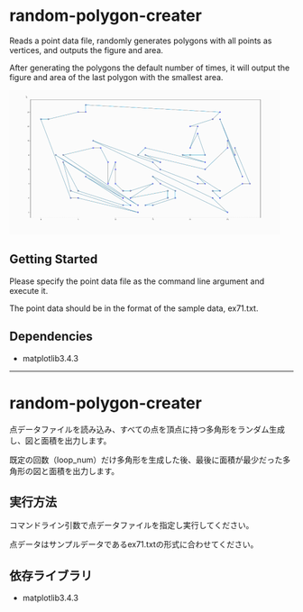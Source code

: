 # random-polygon-creater

Reads a point data file, randomly generates polygons with all points as vertices, and outputs the figure and area.

After generating the polygons the default number of times, it will output the figure and area of the last polygon with the smallest area.

![sample](https://github.com/iyo0chan/random-polygon-creater/blob/main/sample.gif)
## Getting Started

Please specify the point data file as the command line argument and execute it.

The point data should be in the format of the sample data, ex71.txt.

## Dependencies

* matplotlib3.4.3

---

# random-polygon-creater

点データファイルを読み込み、すべての点を頂点に持つ多角形をランダム生成し、図と面積を出力します。

既定の回数（loop_num）だけ多角形を生成した後、最後に面積が最少だった多角形の図と面積を出力します。

## 実行方法

コマンドライン引数で点データファイルを指定し実行してください。

点データはサンプルデータであるex71.txtの形式に合わせてください。

## 依存ライブラリ

* matplotlib3.4.3
